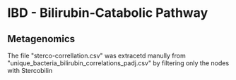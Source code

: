 # IBD - Bilirubin-Catabolic Pathway


## Metagenomics
The file "sterco-correllation.csv" was extracetd manully from "unique_bacteria_bilirubin_correlations_padj.csv" by filtering only the nodes with Stercobilin 
